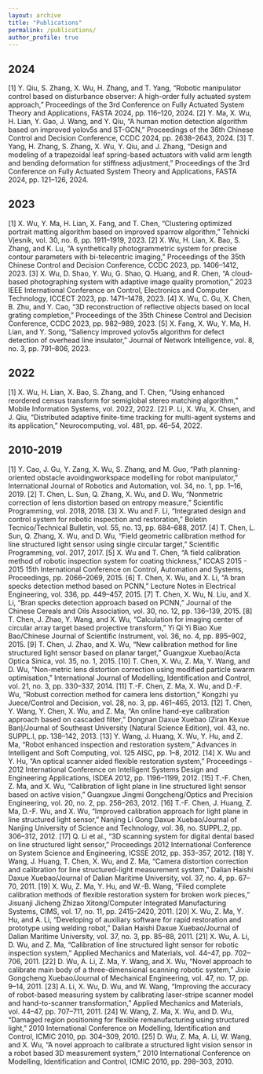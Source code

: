 ```yaml
---
layout: archive
title: "Publications"
permalink: /publications/
author_profile: true
---
```

## 2024
[1] Y. Qiu, S. Zhang, X. Wu, H. Zhang, and T. Yang, “Robotic manipulator control based on disturbance observer: A high-order fully actuated system approach,” Proceedings of the 3rd Conference on Fully Actuated System Theory and Applications, FASTA 2024, pp. 116–120, 2024.
[2] Y. Ma, X. Wu, H. Lian, Y. Gao, J. Wang, and Y. Qiu, “A human motion detection algorithm based on improved yolov5s and ST-GCN,” Proceedings of the 36th Chinese Control and Decision Conference, CCDC 2024, pp. 2638–2643, 2024.
[3] T. Yang, H. Zhang, S. Zhang, X. Wu, Y. Qiu, and J. Zhang, “Design and modeling of a trapezoidal leaf spring-based actuators with valid arm length and bending deformation for stiffness adjustment,” Proceedings of the 3rd Conference on Fully Actuated System Theory and Applications, FASTA 2024, pp. 121–126, 2024.

## 2023
[1] X. Wu, Y. Ma, H. Lian, X. Fang, and T. Chen, “Clustering optimized portrait matting algorithm based on improved sparrow algorithm,” Tehnicki Vjesnik, vol. 30, no. 6, pp. 1911–1919, 2023.
[2] X. Wu, H. Lian, X. Bao, S. Zhang, and K. Lu, “A synthetically photogrammetric system for precise contour parameters with bi-telecentric imaging,” Proceedings of the 35th Chinese Control and Decision Conference, CCDC 2023, pp. 1406–1412, 2023.
[3] X. Wu, D. Shao, Y. Wu, G. Shao, Q. Huang, and R. Chen, “A cloud-based photographing system with adaptive image quality promotion,” 2023 IEEE International Conference on Control, Electronics and Computer Technology, ICCECT 2023, pp. 1471–1478, 2023.
[4] X. Wu, C. Gu, X. Chen, B. Zhu, and Y. Cao, “3D reconstruction of reflective objects based on local grating completion,” Proceedings of the 35th Chinese Control and Decision Conference, CCDC 2023, pp. 982–989, 2023.
[5] X. Fang, X. Wu, Y. Ma, H. Lian, and Y. Song, “Saliency improved yolov5s algorithm for defect detection of overhead line insulator,” Journal of Network Intelligence, vol. 8, no. 3, pp. 791–806, 2023.

## 2022
[1] X. Wu, H. Lian, X. Bao, S. Zhang, and T. Chen, “Using enhanced reordered census transform for semiglobal stereo matching algorithm,” Mobile Information Systems, vol. 2022, 2022.
[2] P. Li, X. Wu, X. Chsen, and J. Qiu, “Distributed adaptive finite-time tracking for multi-agent systems and its application,” Neurocomputing, vol. 481, pp. 46–54, 2022.

## 2010-2019
[1] Y. Cao, J. Gu, Y. Zang, X. Wu, S. Zhang, and M. Guo, “Path planning-oriented obstacle avoidingworkspace modelling for robot manipulator,” International Journal of Robotics and Automation, vol. 34, no. 1, pp. 1–16, 2019.
[2] T. Chen, L. Sun, Q. Zhang, X. Wu, and D. Wu, “Nonmetric correction of lens distortion based on entropy measure,” Scientific Programming, vol. 2018, 2018.
[3] X. Wu and F. Li, “Integrated design and control system for robotic inspection and restoration,” Boletin Tecnico/Technical Bulletin, vol. 55, no. 13, pp. 684–688, 2017.
[4] T. Chen, L. Sun, Q. Zhang, X. Wu, and D. Wu, “Field geometric calibration method for line structured light sensor using single circular target,” Scientific Programming, vol. 2017, 2017.
[5] X. Wu and T. Chen, “A field calibration method of robotic inspection system for coating thickness,” ICCAS 2015 - 2015 15th International Conference on Control, Automation and Systems, Proceedings, pp. 2066–2069, 2015.
[6] T. Chen, X. Wu, and X. Li, “A bran specks detection method based on PCNN,” Lecture Notes in Electrical Engineering, vol. 336, pp. 449–457, 2015.
[7] T. Chen, X. Wu, N. Liu, and X. Li, “Bran specks detection approach based on PCNN,” Journal of the Chinese Cereals and Oils Association, vol. 30, no. 12, pp. 136–139, 2015.
[8] T. Chen, J. Zhao, Y. Wang, and X. Wu, “Calculation for imaging center of circular array target based projective transform,” Yi Qi Yi Biao Xue Bao/Chinese Journal of Scientific Instrument, vol. 36, no. 4, pp. 895–902, 2015.
[9] T. Chen, J. Zhao, and X. Wu, “New calibration method for line structured light sensor based on planar target,” Guangxue Xuebao/Acta Optica Sinica, vol. 35, no. 1, 2015.
[10] T. Chen, X. Wu, Z. Ma, Y. Wang, and D. Wu, “Non-metric lens distortion correction using modified particle swarm optimisation,” International Journal of Modelling, Identification and Control, vol. 21, no. 3, pp. 330–337, 2014.
[11] T.-F. Chen, Z. Ma, X. Wu, and D.-F. Wu, “Robust correction method for camera lens distortion,” Kongzhi yu Juece/Control and Decision, vol. 28, no. 3, pp. 461–465, 2013.
[12] T. Chen, Y. Wang, Y. Chen, X. Wu, and Z. Ma, “An online hand-eye calibration approach based on cascaded filter,” Dongnan Daxue Xuebao (Ziran Kexue Ban)/Journal of Southeast University (Natural Science Edition), vol. 43, no. SUPPL.I, pp. 138–142, 2013.
[13] Y. Wang, J. Huang, X. Wu, Y. Hu, and Z. Ma, “Robot enhanced inspection and restoration system,” Advances in Intelligent and Soft Computing, vol. 125 AISC, pp. 1–8, 2012.
[14] X. Wu and Y. Hu, “An optical scanner aided flexible restoration system,” Proceedings - 2012 International Conference on Intelligent Systems Design and Engineering Applications, ISDEA 2012, pp. 1196–1199, 2012.
[15] T.-F. Chen, Z. Ma, and X. Wu, “Calibration of light plane in line structured light sensor based on active vision,” Guangxue Jingmi Gongcheng/Optics and Precision Engineering, vol. 20, no. 2, pp. 256–263, 2012.
[16] T.-F. Chen, J. Huang, Z. Ma, D.-F. Wu, and X. Wu, “Improved calibration approach for light plane in line structured light sensor,” Nanjing Li Gong Daxue Xuebao/Journal of Nanjing University of Science and Technology, vol. 36, no. SUPPL.2, pp. 306–312, 2012.
[17] Q. Li et al., “3D scanning system for digital dental based on line structured light sensor,” Proceedings 2012 International Conference on System Science and Engineering, ICSSE 2012, pp. 353–357, 2012.
[18] Y. Wang, J. Huang, T. Chen, X. Wu, and Z. Ma, “Camera distortion correction and calibration for line structured-light measurement system,” Dalian Haishi Daxue Xuebao/Journal of Dalian Maritime University, vol. 37, no. 4, pp. 67–70, 2011.
[19] X. Wu, Z. Ma, Y. Hu, and W.-B. Wang, “Filed complete calibration methods of flexible restoration system for broken work pieces,” Jisuanji Jicheng Zhizao Xitong/Computer Integrated Manufacturing Systems, CIMS, vol. 17, no. 11, pp. 2415–2420, 2011.
[20] X. Wu, Z. Ma, Y. Hu, and A. Li, “Developing of auxiliary software for rapid restoration and prototype using welding robot,” Dalian Haishi Daxue Xuebao/Journal of Dalian Maritime University, vol. 37, no. 3, pp. 85–88, 2011.
[21] X. Wu, A. Li, D. Wu, and Z. Ma, “Calibration of line structured light sensor for robotic inspection system,” Applied Mechanics and Materials, vol. 44–47, pp. 702–706, 2011.
[22] D. Wu, A. Li, Z. Ma, Y. Wang, and X. Wu, “Novel approach to calibrate main body of a three-dimensional scanning robotic system,” Jixie Gongcheng Xuebao/Journal of Mechanical Engineering, vol. 47, no. 17, pp. 9–14, 2011.
[23] A. Li, X. Wu, D. Wu, and W. Wang, “Improving the accuracy of robot-based measuring system by calibrating laser-stripe scanner model and hand-to-scanner transformation,” Applied Mechanics and Materials, vol. 44–47, pp. 707–711, 2011.
[24] W. Wang, Z. Ma, X. Wu, and D. Wu, “Damaged region positioning for flexible remanufacturing using structured light,” 2010 International Conference on Modelling, Identification and Control, ICMIC 2010, pp. 304–309, 2010.
[25] D. Wu, Z. Ma, A. Li, W. Wang, and X. Wu, “A novel approach to calibrate a structured light vision sensor in a robot based 3D measurement system,” 2010 International Conference on Modelling, Identification and Control, ICMIC 2010, pp. 298–303, 2010.


